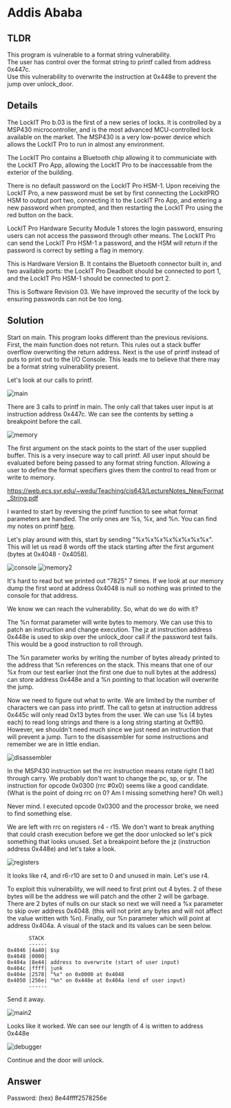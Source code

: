# Addis Ababa
## TLDR
This program is vulnerable to a format string vulnerability.  
The user has control over the format string to printf called from address 0x447c.  
Use this vulnerability to overwrite the instruction at 0x448e to prevent the jump over unlock_door.  

## Details
The LockIT Pro b.03  is the first of a new series  of locks. It is
controlled by a  MSP430 microcontroller, and is  the most advanced
MCU-controlled lock available on the  market. The MSP430 is a very
low-power device which allows the LockIT  Pro to run in almost any
environment.

The  LockIT  Pro   contains  a  Bluetooth  chip   allowing  it  to
communiciate with the  LockIT Pro App, allowing the  LockIT Pro to
be inaccessable from the exterior of the building.

There  is no  default  password  on the  LockIT  Pro HSM-1.   Upon
receiving the  LockIT Pro,  a new  password must  be set  by first
connecting the LockitPRO HSM to  output port two, connecting it to
the LockIT Pro App, and entering a new password when prompted, and
then restarting the LockIT Pro using the red button on the back.
    
LockIT Pro Hardware  Security Module 1 stores  the login password,
ensuring users  can not access  the password through  other means.
The LockIT Pro  can send the LockIT Pro HSM-1  a password, and the
HSM will  return if the password  is correct by setting  a flag in
memory.
  
This is Hardware  Version B.  It contains  the Bluetooth connector
built in, and two available  ports: the LockIT Pro Deadbolt should
be  connected to  port  1,  and the  LockIT  Pro  HSM-1 should  be
connected to port 2.

This is Software Revision 03. We have improved the security of the
lock by ensuring passwords can not be too long.

## Solution
Start on main. This program looks different than the previous revisions. First, the main function does not return. This rules out a stack buffer overflow overwriting the return address. Next is the use of printf instead of puts to print out to the I/O Console. This leads me to believe that there may be a format string vulnerability present.

Let's look at our calls to printf.

![main](./screenshots/main.png)

There are 3 calls to printf in main. The only call that takes user input is at instruction address 0x447c. We can see the contents by setting a breakpoint before the call.

![memory](./screenshots/memory.png)

The first argument on the stack points to the start of the user supplied buffer. This is a very insecure way to call printf. All user input should be evaluated before being passed to any format string function. Allowing a user to define the format specifiers gives them the control to read from or write to memory.

https://web.ecs.syr.edu/~wedu/Teaching/cis643/LectureNotes_New/Format_String.pdf

I wanted to start by reversing the printf function to see what format parameters are handled. The only ones are %s, %x, and %n. You can find my notes on printf [here](https://github.com/networking101/microcorruption/blob/main/Addis%20Ababa/printf_reverse.txt).

Let's play around with this, start by sending "%x%x%x%x%x%x%x%x". This will let us read 8 words off the stack starting after the first argument (bytes at 0x4048 - 0x4058).

![console](./screenshots/console.png)
![memory2](./screenshots/memory2.png)

It's hard to read but we printed out "7825" 7 times. If we look at our memory dump the first word at address 0x4048 is null so nothing was printed to the console for that address.

We know we can reach the vulnerability. So, what do we do with it?

The %n format parameter will write bytes to memory. We can use this to patch an instruction and change execution. The jz at instruction address 0x448e is used to skip over the unlock_door call if the password test fails. This would be a good instruction to roll through.

The %n parameter works by writing the number of bytes already printed to the address that %n references on the stack. This means that one of our %x from our test earlier (not the first one due to null bytes at the address) can store address 0x448e and a %n pointing to that location will overwrite the jump.

Now we need to figure out what to write. We are limited by the number of characters we can pass into printf. The call to getsn at instruction address 0x445c will only read 0x13 bytes from the user. We can use %s (4 bytes each) to read long strings and there is a long string starting at 0xff80. However, we shouldn't need much since we just need an instruction that will prevent a jump. Turn to the disassembler for some instructions and remember we are in little endian.

![disassembler](./screenshots/disassembler.png)

In the MSP430 instruction set the rrc instruction means rotate right (1 bit) through carry. We probably don't want to change the pc, sp, or sr. The instruction for opcode 0x0300 (rrc #0x0) seems like a good candidate. (What is the point of doing rrc on 0? Am I missing something here? Oh well.)

Never mind. I executed opcode 0x0300 and the processor broke, we need to find something else.

We are left with rrc on registers r4 - r15. We don't want to break anything that could crash execution before we get the door unlocked so let's pick something that looks unused. Set a breakpoint before the jz (instruction address 0x448e) and let's take a look.

![registers](./screenshots/registers.png)

It looks like r4, and r6-r10 are set to 0 and unused in main. Let's use r4.

To exploit this vulnerability, we will need to first print out 4 bytes. 2 of these bytes will be the address we will patch and the other 2 will be garbage. There are 2 bytes of nulls on our stack so next we will need a %x parameter to skip over address 0x4048. (this will not print any bytes and will not affect the value written with %n). Finally, our %n parameter which will point at address 0x404a. A visual of the stack and its values can be seen below.

```
       STACK
       ------
0x4046 |4a40| $sp
0x4048 |0000|
0x404a |8e44| address to overwrite (start of user input)
0x404c |ffff| junk
0x404e |2578| "%x" on 0x0000 at 0x4048
0x4050 |256e| "%n" on 0x448e at 0x404a (end of user input)
       ------
```

Send it away.

![main2](./screenshots/main2.png)

Looks like it worked. We can see our length of 4 is written to address 0x448e

![debugger](./screenshots/debugger.png)

Continue and the door will unlock.

## Answer
Password: (hex) 8e44ffff2578256e
